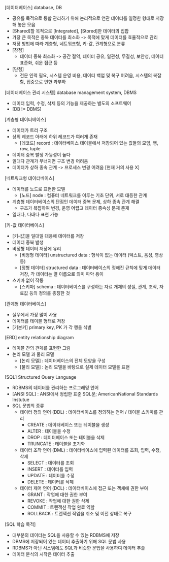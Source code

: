 [데이터베이스] database, DB
 - 공유를 목적으로 통합 관리하기 위해 논리적으로 연관 데이터를 일정한 형태로 저장해 놓은 모음
 - [Shared]할 목적으로 [Integrated], [Stored]한 데이터의 집합
 - 가장 큰 목적은 중복 데이터를 최소화 -> 목적에 맞게 데이터를 효율적으로 관리
 - 저장 방법에 따라 계층형, 네트워크형, 키-값, 관계형으로 분류
 - [장점]
   - 데이터 중복 최소화 -> 공간 절약, 데이터 공유, 일관성, 무결성, 보안성, 데이터 표준화, 쉬운 접근 등
 - [단점]
   - 전문 인력 필요, 시스템 운영 비용, 데이터 백업 및 복구 어려움, 시스템의 복잡함, 집중으로 인한 과부하

[데이터베이스 관리 시스템] database management system, DBMS
 - 데이터 입력, 수정, 삭제 등의 기능을 제공하는 별도의 소프트웨어
 - [DB != DBMS]

[계층형 데이터베이스]
 - 데이터가 트리 구조
 - 상위 레코드 아래에 하위 레코드가 여러개 존재
   - [레코드] record : 데이터베이스 테이블에서 저장되어 있는 값들의 모임, 행, row, tuple
 - 데이터 중복 발생 가능성이 높다
 - 일대다 관계가 무너지면 구조 변경 어려움
 - 데이터가 상하 종속 관계 -> 프로세스 변경 어려움 [현재 거의 사용 X]

[네트워크형 데이터베이스]
 - 데이터를 노드로 표현한 모델
   - [노드] node : 컴퓨터 네트워크를 이루는 기초 단위, 서로 대등한 관계
 - 계층형 데이터베이스의 단점인 데이터 중복 문제, 상하 종속 관계 해결
   - 구조가 복잡하여 변경, 운영 어렵고 데이터 종속성 문제 존재
 - 일대다, 다대다 표현 가능

[키-값 데이터베이스]
 - [키-값]을 일대일 대응해 데이터를 저장
 - 데이터 중복 발생
 - 비정형 데이터 저장에 유리
   - [비정형 데이터] unstructured data : 형식이 없는 데이터 (텍스트, 음성, 영상 등)
   - [정형 데이터] structured data : 데이터베이스의 정해진 규칙에 맞게 데이터 저장, 각 데이터는 열 이름으로 의미 파악 용이
 - 스키마 없이 작동
   - [스키마] schema : 데이터베이스를 구성하는 자료 개체의 성질, 관계, 조작, 자료값 등의 정의를 총칭한 것

[관계형 데이터베이스]
 - 실무에서 가장 많이 사용
 - 데이터를 테이블 형태로 저장
 - [기본키] primary key, PK 가 각 행을 식별

[ERD] entity relationship diagram
 - 테이블 간의 관계를 표현한 그림
 - 논리 모델 과 물리 모델
   - [논리 모델] : 데이터베이스의 전체 모양을 구성
   - [물리 모델] : 논리 모델을 바탕으로 실제 데이터 모델을 표현

[SQL] Structured Query Language
 - RDBMS의 데이터를 관리하는 프로그래밍 언어
 - [ANSI SQL] : ANSI에서 정립한 표준 SQL문; AmericanNational Standards Instutue
 - SQL 문법의 종류
   - 데이터 정의 언어 (DDL) : 데이터베이스를 정의하는 언어 / 테이블 스키마를 관리
     - CREATE : 데이터베이스 또는 테이블을 생성
     - ALTER : 테이블을 수정
     - DROP : 데이터베이스 또는 테이블을 삭제
     - TRUNCATE : 테이블을 초기화
   - 데이터 조작 언어 (DML) : 데이터베이스에 입력된 데이터를 조회, 입력, 수정, 삭제
     - SELECT : 데이터를 조회
     - INSERT : 데이터를 입력
     - UPDATE : 데이터를 수정
     - DELETE : 데이터를 삭제
   - 데이터 제어 언어 (DCL) : 데이터베이스에 접근 또는 객체에 권한 부여
     - GRANT : 작업에 대한 권한 부여
     - REVOKE : 작업에 대한 권한 삭제
     - COMMIT : 트랜잭션 작업 완료 역할
     - ROLLBACK : 트랜잭션 작업을 취소 및 이전 상태로 복구

[SQL 학습 목적]
 - 대부분의 데이터는 SQL을 사용할 수 있는 RDBMS에 저장
 - DBMS에 저장되어 있는 데이터 추출하기 위해 SQL 문법 사용
 - RDBMS가 아닌 시스템에도 SQL과 비슷한 문법을 사용하여 데이터 추출
 - 데이터 분석의 시작은 데이터 추출